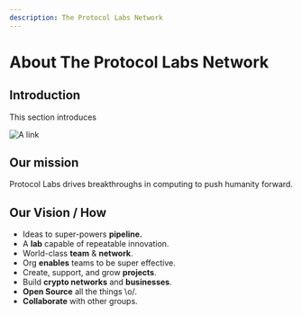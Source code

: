 ```yaml
---
description: The Protocol Labs Network
---
```


# About The Protocol Labs Network

## **Introduction**

This section introduces

![A link](../../.gitbook/assets/twitter-banner-1500x500.png)

## Our mission

Protocol Labs drives breakthroughs in computing to push humanity forward.

## Our Vision / How

* Ideas to super-powers **pipeline.**
* A **lab** capable of repeatable innovation.&#x20;
* World-class **team** & **network**.
* Org **enables** teams to be super effective.
* Create, support, and grow **projects**.
* Build **crypto networks** and **businesses**.
* **Open Source** all the things \o/.
* **Collaborate** with other groups.&#x20;
